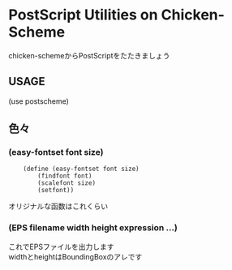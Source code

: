 # PostScript Utilities on Chicken-Scheme
chicken-schemeからPostScriptをたたきましょう  
## USAGE
(use postscheme)

## 色々
### (easy-fontset font size)

```
    (define (easy-fontset font size)  
		(findfont font)  
        (scalefont size)  
        (setfont))  
```

オリジナルな函数はこれくらい



### (EPS filename width height expression ...)
これでEPSファイルを出力します  
widthとheightはBoundingBoxのアレです

